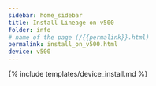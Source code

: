 ```yaml
---
sidebar: home_sidebar
title: Install Lineage on v500
folder: info
# name of the page (/{{permalink}}.html)
permalink: install_on_v500.html
device: v500
---
```

{% include templates/device_install.md %}
